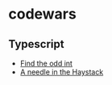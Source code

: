 # codewars

## Typescript
- [Find the odd int](typescript/src/index.ts#L8-L18)
- [A needle in the Haystack](typescript/src/index.ts#L21-L35)
